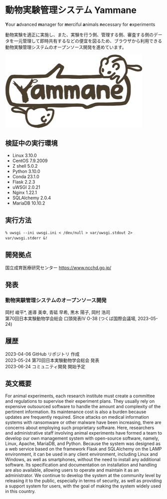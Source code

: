 # 動物実験管理システム Yammane
**Y**our **a**dvanced **m**anager for **m**erciful **a**nimals **n**ecessary for **e**xperiments  

動物実験を適正に実施し、また、実験を行う側、管理する側、審査する側のデータを一元管理して即時共有するなどの便宜を図るため、ブラウザから利用できる動物実験管理システムのオープンソース開発を進めています。

<img src="static/logo.png" alt="Yammane" width="440">

## 検証中の実行環境
- Linux 3.10.0
- CentOS 7.9.2009
- Z shell 5.0.2
- Python 3.10.0
- Conda 23.1.0
- Flask 2.2.3
- uWSGI 2.0.21
- Nginx 1.22.1
- SQLAlchemy 2.0.4
- MariaDB 10.10.2

## 実行方法
`% uwsgi --ini uwsgi.ini < /dev/null > var/uwsgi.stdout 2> var/uwsgi.stderr &!`

## 開発拠点
国立成育医療研究センター https://www.ncchd.go.jp/

## 発表
### 動物実験管理システムのオープンソース開発
岡村 峻平*, 進導 美幸, 青砥 早希, 黒木 陽子, 岡村 浩司  
第70回日本実験動物学会総会 口頭発表IV O-38 (つくば国際会議場, 2023-05-24)

## 履歴
2023-04-06 GitHub リポジトリ 作成  
2023-05-24 第70回日本実験動物学会総会 発表  
2023-06-24 コミュニティ開発 開始予定  

## 英文概要
For animal experiments, each research institute must create a committee and regulations to supervise their experiment plans. They usually rely on expensive outsourced software to handle the amount and complexity of the pertinent information. Its maintenance cost is also a burden because updates are frequently required. Since attacks on medical information systems with ransomware or other malware have been increasing, there are concerns about employing such proprietary software. Here, researchers and administrative staff involving animal experiments have formed a team to develop our own management system with open-source software, namely, Linux, Apache, MariaDB, and Python. Because the system was designed as a web service based on the framework Flask and SQLAlchemy on the LAMP environment, it can be used in any client environment, including Linux and Windows, as well as smartphones, without the need to install any additional software. Its specification and documentation on installation and handling are also available, allowing users to operate and maintain it as an administrator. We continue to develop the system at the community level by releasing it to the public, especially in terms of security, as well as providing a support system for users, with the goal of making the system widely used in this country.
